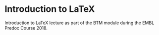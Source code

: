 # Introduction to LaTeX

Introduction to LaTeX lecture as part of the BTM module during the EMBL Predoc Course 2018.
